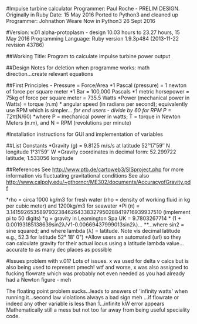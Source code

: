 #Impulse turbine calculator
Programmer: Paul Roche - PRELIM DESIGN. 
Originally in Ruby
Date: 15 May 2016
Ported to Python3 and cleaned up
Programmer: Johnathon Weare
Now in Python3 26 Sept 2016

#Version: v.01 alpha-protoplasm - design 10.03 hours to 23.27 hours, 15 May 2016
Programming Language: Ruby version 1.9.3p484 (2013-11-22 revision 43786)

##Working Title: Program to calculate impulse turbine power output

##Design Notes for deletion when programme works: math direction...create relevant equations

##First Principles - Pressure = Force/Area
*1 Pascal (pressure) = 1 newton of force per square meter
*1 Bar = 100,000 Pascals
*1 metric horsepower = 75kg of force per square meter = 735.5 Watts
*Power (mechanical power in Watts) = torque (n.m) * angular speed (in radians per second); equivalently use RPM which is simpler...
*for end users - divide by 60 for RPM
*P = T*2π*(N/60)
*where P = mechanical power in watts; T = torque in Newton Meters (n.m), and N = RPM (revolutions per minute)

#Installation
instructions for GUI and implementation of variables

##List Constants
*Gravity (g) = 9.8125 m/s/s at latitude 52°17′59″ N longitude 1°31′59″ W
*Gravity coordinates in decimal form: 52.299722 latitude; 1.533056 longitude

##References
See http://www.ptb.de/cartoweb3/SISproject.php for more information vis fluctuating gravitational conditions
See also http://www.calpoly.edu/~gthorncr/ME302/documents/AccuracyofGravity.pdf

*rho = circa 1000 kg/m3 for fresh water (rho = density of working fluid in kg per cubic meter) and 1200kg/m3 for seawater
*Pi (π) = 3.14159265358979323846264338327950288419716939937510 (implement pi to 50 digits)
*g = gravity in Leamington Spa UK = 9.7803267714 * (1 + 0.00193185138639sin2λ/√1-0.00669437999013sin2λ)...
**...where sin2 = sine squared; and where lambda (λ) = latitude. Note vis decimal latitude e.g., 52.3 for latitude 52° 18' 0")
*Allow users an automated (url) so they can calculate gravity for their actual locus using a latitude lambda value...
accurate to as many dec places as possible

 
#Issues
problem with v.01? Lots of issues. x wa used for delta v calcs but is also being used to represent pmech! wtf
and worse, x was also assigned to fucking flowrate which was probably not even needed as you had already had a Newton figure - meh

The floating point problem sucks...leads to answers of 'infinity watts' when running it...second law violations always a bad sign
meh
...if flowrate or indeed any other variable is less than 1...infinite kW error appears 
Mathematically still a mess but not too far away from being useful speciality code.
